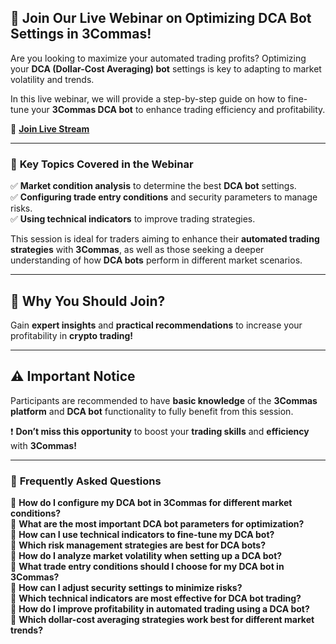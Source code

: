 ## 🎯 **Join Our Live Webinar on Optimizing DCA Bot Settings in 3Commas!**

Are you looking to maximize your automated trading profits? Optimizing your **DCA (Dollar-Cost Averaging) bot** settings is key to adapting to market volatility and trends.  

In this live webinar, we will provide a step-by-step guide on how to fine-tune your **3Commas DCA bot** to enhance trading efficiency and profitability.  

🔗 **[Join Live Stream](https://zoom-765.chat)**  

---

### 🔹 **Key Topics Covered in the Webinar**  
✅ **Market condition analysis** to determine the best **DCA bot** settings.  
✅ **Configuring trade entry conditions** and security parameters to manage risks.  
✅ **Using technical indicators** to improve trading strategies.  

This session is ideal for traders aiming to enhance their **automated trading strategies** with **3Commas**, as well as those seeking a deeper understanding of how **DCA bots** perform in different market scenarios.  

---

## 📌 **Why You Should Join?**  
Gain **expert insights** and **practical recommendations** to increase your profitability in **crypto trading!**  

---

## ⚠ **Important Notice**  
Participants are recommended to have **basic knowledge** of the **3Commas platform** and **DCA bot** functionality to fully benefit from this session.  

❗ **Don’t miss this opportunity** to boost your **trading skills** and **efficiency** with **3Commas!**  

---

### 🔹 **Frequently Asked Questions**  
🔹 **How do I configure my DCA bot in 3Commas for different market conditions?**  
🔹 **What are the most important DCA bot parameters for optimization?**  
🔹 **How can I use technical indicators to fine-tune my DCA bot?**  
🔹 **Which risk management strategies are best for DCA bots?**  
🔹 **How do I analyze market volatility when setting up a DCA bot?**  
🔹 **What trade entry conditions should I choose for my DCA bot in 3Commas?**  
🔹 **How can I adjust security settings to minimize risks?**  
🔹 **Which technical indicators are most effective for DCA bot trading?**  
🔹 **How do I improve profitability in automated trading using a DCA bot?**  
🔹 **Which dollar-cost averaging strategies work best for different market trends?**  
